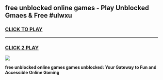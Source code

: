 
## free unblocked online games - Play Unblocked Gmaes & Free #ulwxu
<h3>
<a href="https://news.freeplayer.one?title=free_unblocked_online_games&ref=03M">CLICK TO PLAY</a></h3>
<hr>

<h3>
<a href="https://news.freeplayer.one?title=free_unblocked_online_games&ref=03M">CLICK 2 PLAY</a>
  
</h3>

<a href="https://news.freeplayer.one?title=free_unblocked_online_games&ref=03M"><img src="https://clearcache.store/games.png"></a>


**free unblocked online games games unblocked: Your Gateway to Fun and Accessible Online Gaming**
